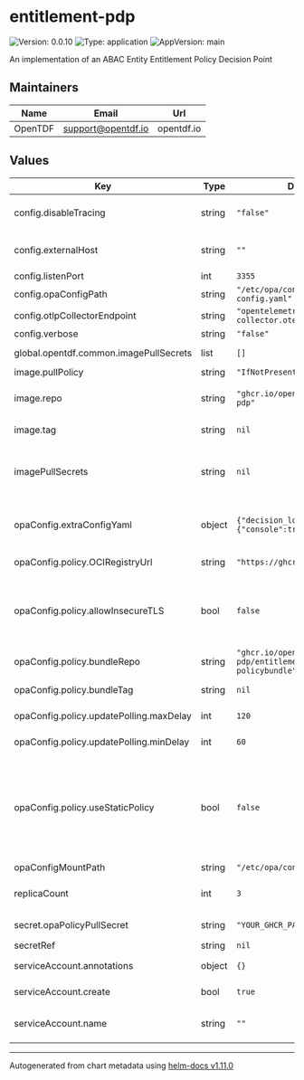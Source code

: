 # entitlement-pdp

![Version: 0.0.10](https://img.shields.io/badge/Version-0.0.10-informational?style=flat-square) ![Type: application](https://img.shields.io/badge/Type-application-informational?style=flat-square) ![AppVersion: main](https://img.shields.io/badge/AppVersion-main-informational?style=flat-square)

An implementation of an ABAC Entity Entitlement Policy Decision Point

## Maintainers

| Name   | Email | Url |
| ------ | ----- | --- |
| OpenTDF | support@opentdf.io | opentdf.io |

## Values

| Key                                     | Type   | Default                                                       | Description                                                                                                                                                                                                                                                                                                                                                 |
| --------------------------------------- | ------ | ------------------------------------------------------------- | ----------------------------------------------------------------------------------------------------------------------------------------------------------------------------------------------------------------------------------------------------------------------------------------------------------------------------------------------------------- |
| config.disableTracing                   | string | `"false"`                                                     | Disable emitting OpenTelemetry traces (avoids junk timeouts if environment has no OT collector)                                                                                                                                                                                                                                                             |
| config.externalHost                     | string | `""`                                                          | External endpoint the server will be accessed from (used for OpenAPI endpoint serving)                                                                                                                                                                                                                                                                      |
| config.listenPort                       | int    | `3355`                                                        | Port the server will listen on                                                                                                                                                                                                                                                                                                                              |
| config.opaConfigPath                    | string | `"/etc/opa/config/opa-config.yaml"`                           | Path to opa config yaml                                                                                                                                                                                                                                                                                                                                     |
| config.otlpCollectorEndpoint            | string | `"opentelemetry-collector.otel.svc:4317"`                     | Open telemetry collector endpoint                                                                                                                                                                                                                                                                                                                           |
| config.verbose                          | string | `"false"`                                                     | Enable verbose logging                                                                                                                                                                                                                                                                                                                                      |
| global.opentdf.common.imagePullSecrets  | list   | `[]`                                                          | JSON passed to the deployment's `template.spec.imagePullSecrets`                                                                                                                                                                                                                                                                                            |
| image.pullPolicy                        | string | `"IfNotPresent"`                                              | The container's `imagePullPolicy`                                                                                                                                                                                                                                                                                                                           |
| image.repo                              | string | `"ghcr.io/opentdf/entitlement-pdp"`                           | The image selector, also called the 'image name' in k8s documentation and 'image repository' in docker's guides.                                                                                                                                                                                                                                            |
| image.tag                               | string | `nil`                                                         | `Chart.AppVersion` will be used for image tag, override here if needed                                                                                                                                                                                                                                                                                      |
| imagePullSecrets                        | string | `nil`                                                         | JSON passed to the deployment's `template.spec.imagePullSecrets`. Overrides `global.opentdf.common.imagePullSecrets` when set                                                                                                                                                                                                                               |
| opaConfig.extraConfigYaml               | object | `{"decision_logs":{"console":true}}`                          | Any extra/additional OPA config defined here will be appended as-is, as raw YAML to the OPA config file generated by the chart.                                                                                                                                                                                                                             |
| opaConfig.policy.OCIRegistryUrl         | string | `"https://ghcr.io"`                                           | Base URL to contact the policy bundle with                                                                                                                                                                                                                                                                                                                  |
| opaConfig.policy.allowInsecureTLS       | bool   | `false`                                                       | This will tell OPA to ignore TLS errors (bad cert, self-signed cert, etc) when downloading an OCI policy bundle from an OCI registry. Unsuitable for production, used for testing with `localhost` registries                                                                                                                                               |
| opaConfig.policy.bundleRepo             | string | `"ghcr.io/opentdf/entitlement-pdp/entitlements-policybundle"` | Resource path to use to download bundle from configured service                                                                                                                                                                                                                                                                                             |
| opaConfig.policy.bundleTag              | string | `nil`                                                         | `bundleTag` will default to `.Chart.AppVersion` if unset                                                                                                                                                                                                                                                                                                    |
| opaConfig.policy.updatePolling.maxDelay | int    | `120`                                                         | Maximum amount of time to wait between bundle downloads                                                                                                                                                                                                                                                                                                     |
| opaConfig.policy.updatePolling.minDelay | int    | `60`                                                          | Minimum amount of time to wait between bundle downloads                                                                                                                                                                                                                                                                                                     |
| opaConfig.policy.useStaticPolicy        | bool   | `false`                                                       | If `useStaticPolicy` is set to `true`, then an OPA config will be generated that forces the use of a policy bundle that was built and packed into the `entitlement-pdp` container at _build_ time, and no policy bundle will be fetched dynamically from the registry on startup. This is not a desirable default, but it is useful in offline deployments. |
| opaConfigMountPath                      | string | `"/etc/opa/config"`                                           | Where the opa config yaml is mounted                                                                                                                                                                                                                                                                                                                        |
| replicaCount                            | int    | `3`                                                           | Sets the default number of pod replicas in the deployment. Ignored if `autoscaling.enabled` == true                                                                                                                                                                                                                                                         |
| secret.opaPolicyPullSecret              | string | `"YOUR_GHCR_PAT_HERE"`                                        | Creds or token needed to pull OPA policy bundle                                                                                                                                                                                                                                                                                                             |
| secretRef                               | string | `nil`                                                         | Additional secrets. You can also add opa                                                                                                                                                                                                                                                                                                                    |
| serviceAccount.annotations              | object | `{}`                                                          | Annotations to add to the service account                                                                                                                                                                                                                                                                                                                   |
| serviceAccount.create                   | bool   | `true`                                                        | Specifies whether a service account should be created                                                                                                                                                                                                                                                                                                       |
| serviceAccount.name                     | string | `""`                                                          | The name of the service account to use. If not set and create is true, a name is generated using the fullname template                                                                                                                                                                                                                                      |

---

Autogenerated from chart metadata using [helm-docs v1.11.0](https://github.com/norwoodj/helm-docs/releases/v1.11.0)

